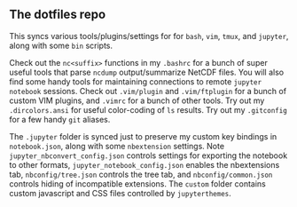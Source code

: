 ## The dotfiles repo
This syncs various tools/plugins/settings for for `bash`, `vim`, `tmux`, and `jupyter`, along with some `bin` scripts.

Check out the `nc<suffix>` functions in my `.bashrc` for a bunch of super useful tools that parse `ncdump` output/summarize NetCDF files. You will also find some handy tools for maintaining connections to remote `jupyter notebook` sessions. Check out `.vim/plugin` and `.vim/ftplugin` for a bunch of custom VIM plugins, and `.vimrc` for a bunch of other tools. Try out my `.dircolors.ansi` for useful color-coding of `ls` results. Try out my `.gitconfig` for a few handy `git` aliases.

The `.jupyter` folder is synced just to preserve my custom key bindings in `notebook.json`, along with some `nbextension` settings. Note `jupyter_nbconvert_config.json` controls settings for exporting the notebook to other formats, `jupyter_notebook_config.json` enables the nbextensions tab, `nbconfig/tree.json` controls the tree tab, and `nbconfig/common.json` controls hiding of incompatible extensions. The `custom` folder contains custom javascript and CSS files controlled by `jupyterthemes`. 
